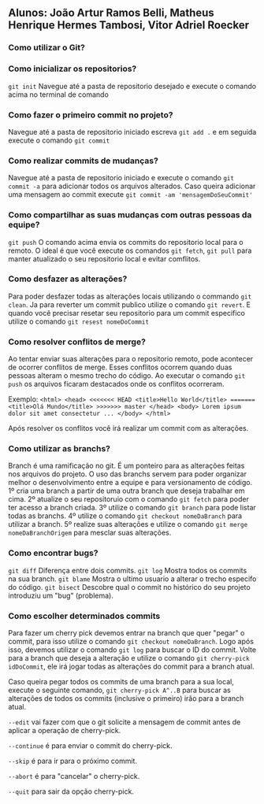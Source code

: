 ## Alunos: João Artur Ramos Belli, Matheus Henrique Hermes Tambosi, Vitor Adriel Roecker


### Como utilizar o Git?

  ###  Como inicializar os repositorios?
  
  `git init`
  Navegue até a pasta de repositorio desejado e execute o comando acima no terminal de comando
  
  ### Como fazer o primeiro commit no projeto?  
  Navegue até a pasta de repositorio iniciado escreva `git add .` e em seguida execute o comando `git commit`
  
  ### Como realizar commits de mudanças?
  Navegue até a pasta de repositorio iniciado e execute o comando `git commit -a` para adicionar todos os arquivos alterados. Caso queira adicionar uma mensagem ao commit execute `git commit -am 'mensagemDoSeuCommit'`
  
  ### Como compartilhar as suas mudanças com outras pessoas da equipe?
  `git push`
  O comando acima envia os commits do repositorio local para o remoto. O ideal é que você execute os comandos `git fetch`, `git pull` para manter atualizado o seu repositorio local e evitar comflitos.
  
  ### Como desfazer as alterações?
  Para poder desfazer todas as alterações locais utilizando o commando `git clean`. Ja para reverter um commit publico utilize o comando `git revert`. E quando você precisar resetar seu repositorio para um commit especifico utilize o comando `git resest nomeDoCommit`
  
  ### Como resolver conflitos de merge?
  Ao tentar enviar suas alterações para o repositorio remoto, pode acontecer de ocorrer conflitos de merge. Esses conflitos ocorrem quando duas pessoas alteram o mesmo trecho do código. Ao executar o comando `git push` os arquivos ficaram destacados onde os conflitos ocorreram.
  
  Exemplo: 
    `<html>
	    <head>
    <<<<<<< HEAD
		    <title>Hello World</title>
    =======
		    <title>Olá Mundo</title>
    >>>>>>> master
	    </head>
	    <body>
		    Lorem ipsum dolor sit amet consectetur ...
	    </body>
    </html>`
    
   Após resolver os conflitos você irá realizar um commit com as alterações.
    
   ### Como utilizar as branchs?
   Branch é uma ramificação no git. É um ponteiro para as alterações feitas nos arquivos do projeto.
   O uso das branchs servem para poder organizar melhor o desenvolvimento entre a equipe e para versionamento de código.
   1º cria uma branch a partir de uma outra branch que deseja trabalhar em cima.
   2º atualize o seu repositoruio com o comando `git fetch` para poder ter acesso a branch criada.
   3º utilize o comando `git branch` para pode listar todas as branchs.
   4º utilize o comando `git checkout nomeDaBranch` para utilizar a branch.
   5º realize suas alterações e utilize o comando `git merge nomeDaBranchOrigem` para mesclar suas alterações.
   
   ### Como encontrar bugs?
   `git diff` Diferença entre dois commits.
   `git log` Mostra todos os commits na sua branch.
   `git blame` Mostra o ultimo usuario a alterar o trecho especifo do código.
   `git bisect` Descobre qual o commit no histórico do seu projeto introduziu um "bug" (problema).
    
   ### Como escolher determinados commits
   Para fazer um cherry pick devemos entrar na branch que quer "pegar" o commit, para isso utilize o comando `git checkout nomeDaBranch`. Logo após isso, devemos utilizar o comando `git log` para buscar o ID do commit.
   Volte para a branch que deseja a alteração e utilize o comando `git cherry-pick idDoCommit`, ele irá jogar todas as alterações do commit para a branch atual.

   Caso queira pegar todos os commits de uma branch para a sua local, execute o seguinte comando, `git cherry-pick A^..B` para buscar as alterações de todos os commits (inclusive o primeiro) irão para a branch atual.

   `--edit` vai fazer com que o git solicite a mensagem de commit antes de aplicar a operação de cherry-pick.
   
   `--continue` é para enviar o commit do cherry-pick.
   
   `--skip` é para ir para o próximo commit.
   
   `--abort` é para "cancelar" o cherry-pick.
   
   `--quit` para sair da opção cherry-pick.
   
